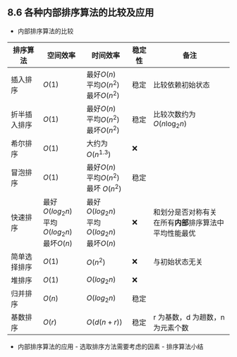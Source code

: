 ## 8.6 各种内部排序算法的比较及应用

- 内部排序算法的比较

| 排序算法     | 空间效率                                           | 时间效率                                           | 稳定性 | 备注                                                         |
| ------------ | -------------------------------------------------- | -------------------------------------------------- | ------ | ------------------------------------------------------------ |
| 插入排序     | $O(1)$                                             | 最好$O(n)$<br/>平均$O(n^2)$<br/>最坏$O(n^2)$       | 稳定   | 比较依赖初始状态                                             |
| 折半插入排序 | $O(1)$                                             | 最好$O(n)$<br/>平均$O(n^2)$<br/>最坏$O(n^2)$       | 稳定   | 比较次数约为 $O(n\log_2n​)$                                  |
| 希尔排序     | $O(1)$                                             | 大约为 $O(n^{1.3})$                                | ❌     |                                                              |
| 冒泡排序     | $O(1)$                                             | 最好$O(n)$<br/>平均$O(n^2)$<br/>最坏 $O(n^2)$      | 稳定   |                                                              |
| 快速排序     | 最好$O(log_2n)$<br/>平均$O(log_2n)$<br/>最坏$O(n)$ | 最好$O(log_2n)$<br/>平均$O(log_2n)$<br/>最坏$O(n)$ | ❌     | 和划分是否对称有关<br />在所有**内部**排序算法中平均性能最优 |
| 简单选择排序 | $O(1)$                                             | $O(n^2)$                                           | ❌     | 与初始状态无关                                               |
| 堆排序       | $O(1)$                                             | $O(log_2n)$                                        | ❌     |                                                              |
| 归并排序     | $O(n)$                                             | $O(log_2n)$                                        | 稳定   |                                                              |
| 基数排序     | $O(r)$                                             | $O(d(n+r))$                                        | 稳定   | r 为基数，d 为趟数，n 为元素个数                             |

- 内部排序算法的应用 - 选取排序方法需要考虑的因素 - 排序算法小结
<!-- ### 习题
- 4 下列排序算法中属于稳定排序的是 ①
  平均时间复杂度为$O(\log_2n)$ 的是 ②
  再最好的情况下，时间复杂度可以达到线性时间的有 ③→① 冒泡排序、直接插入排序、归并排序
  ② 堆排序、归并排序、快速排序
  ③ 冒泡排序、直接插入排序
- 7【2012】
- 8 若序列的原始状态为 `1 2 3 4 5 10 6 7 8 9` ，想要使得排序过程中的元素比较次数最少，应采用
  A 插入排序
  B 选择排序
  C 希尔排序
  D 冒泡排序 → 插入排序，插入排序只需比较 n + 4 次，选择排序与初始状态无关，希尔排序和冒泡排序均远大于此
- 10【2015】
- 11【2017】
- 13【2019】
- 14【2020】对大部分元素已有序的数组排序时，直接插入排序比简单选择排序效率更高，其原因是
  ① 直接插入排序过程中元素之间的比较次数更少
  ② 直接插入排序过程中所需的辅助空间更少
  ③ 直接插入排序过程中元素的移动次数更少 →① -->

